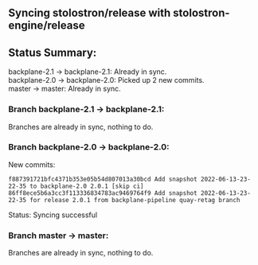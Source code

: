 ## Syncing stolostron/release with stolostron-engine/release

## Status Summary:

backplane-2.1 -> backplane-2.1: Already in sync.  
backplane-2.0 -> backplane-2.0: Picked up 2 new commits.  
master -> master: Already in sync.  

### Branch backplane-2.1 -> backplane-2.1:

Branches are already in sync, nothing to do.

### Branch backplane-2.0 -> backplane-2.0:

New commits:

```
f887391721bfc4371b353e05b54d807013a30bcd Add snapshot 2022-06-13-23-22-35 to backplane-2.0 2.0.1 [skip ci]
86ff8ece5b6a3cc3f113336834783ac9469764f9 Add snapshot 2022-06-13-23-22-35 for release 2.0.1 from backplane-pipeline quay-retag branch
```

Status: Syncing successful

### Branch master -> master:

Branches are already in sync, nothing to do.
